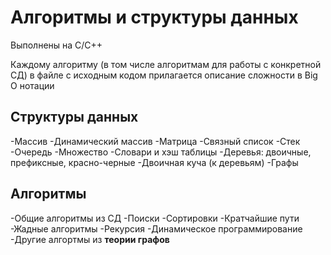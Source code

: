 # Алгоритмы и структуры данных

Выполнены на C/C++

Каждому алгоритму (в том числе алгоритмам для работы с конкретной СД) в файле с исходным кодом прилагается описание сложности в Big O нотации

## Структуры данных
-Массив
-Динамический массив
-Матрица
-Связный список
-Стек
-Очередь
-Множество
-Словари и хэш таблицы
-Деревья: двоичные, префиксные, красно-черные
-Двоичная куча (к деревьям)
-Графы

## Алгоритмы
-Общие алгоритмы из СД
-Поиски
-Сортировки
-Кратчайшие пути
-Жадные алгоритмы
-Рекурсия
-Динамическое программирование
-Другие алгортмы из **теории графов**
